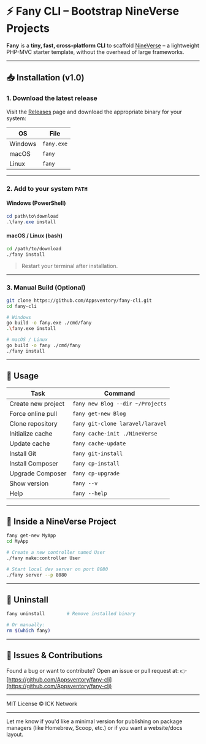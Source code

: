 # ⚡ Fany CLI – Bootstrap NineVerse Projects

**Fany** is a **tiny, fast, cross-platform CLI** to scaffold [NineVerse](https://github.com/Appsventory/NineVerse) – a lightweight PHP-MVC starter template, without the overhead of large frameworks.

---

## 📥 Installation (v1.0)

### 1. Download the latest release

Visit the [Releases](https://github.com/Appsventory/fany-cli/releases) page and download the appropriate binary for your system:

| OS      | File       |
| ------- | ---------- |
| Windows | `fany.exe` |
| macOS   | `fany`     |
| Linux   | `fany`     |

---

### 2. Add to your system `PATH`

#### **Windows (PowerShell)**

```powershell
cd path\to\download
.\fany.exe install
```

#### **macOS / Linux (bash)**

```bash
cd /path/to/download
./fany install
```

> Restart your terminal after installation.

---

### 3. Manual Build (Optional)

```bash
git clone https://github.com/Appsventory/fany-cli.git
cd fany-cli

# Windows
go build -o fany.exe ./cmd/fany
.\fany.exe install

# macOS / Linux
go build -o fany ./cmd/fany
./fany install
```

---

## 🚀 Usage

| Task               | Command                          |
| ------------------ | -------------------------------- |
| Create new project | `fany new Blog --dir ~/Projects` |
| Force online pull  | `fany get-new Blog`              |
| Clone repository   | `fany git-clone laravel/laravel` |
| Initialize cache   | `fany cache-init ./NineVerse`    |
| Update cache       | `fany cache-update`              |
| Install Git        | `fany git-install`               |
| Install Composer   | `fany cp-install`                |
| Upgrade Composer   | `fany cp-upgrade`                |
| Show version       | `fany --v`                       |
| Help               | `fany --help`                    |

---

## 🔧 Inside a NineVerse Project

```bash
fany get-new MyApp
cd MyApp

# Create a new controller named User
./fany make:controller User

# Start local dev server on port 8080
./fany server --p 8080
```

---

## 🧹 Uninstall

```bash
fany uninstall        # Remove installed binary

# Or manually:
rm $(which fany)
```

---

## 🐞 Issues & Contributions

Found a bug or want to contribute? Open an issue or pull request at:
👉 [https://github.com/Appsventory/fany-cli](https://github.com/Appsventory/fany-cli)

---

MIT License © ICK Network

---

Let me know if you'd like a minimal version for publishing on package managers (like Homebrew, Scoop, etc.) or if you want a website/docs layout.
